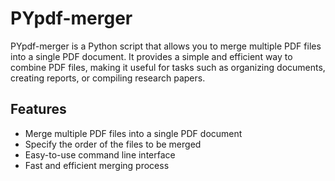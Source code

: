 # PYpdf-merger

PYpdf-merger is a Python script that allows you to merge multiple PDF files into a single PDF document. It provides a simple and efficient way to combine PDF files, making it useful for tasks such as organizing documents, creating reports, or compiling research papers.

## Features

- Merge multiple PDF files into a single PDF document
- Specify the order of the files to be merged
- Easy-to-use command line interface
- Fast and efficient merging process
